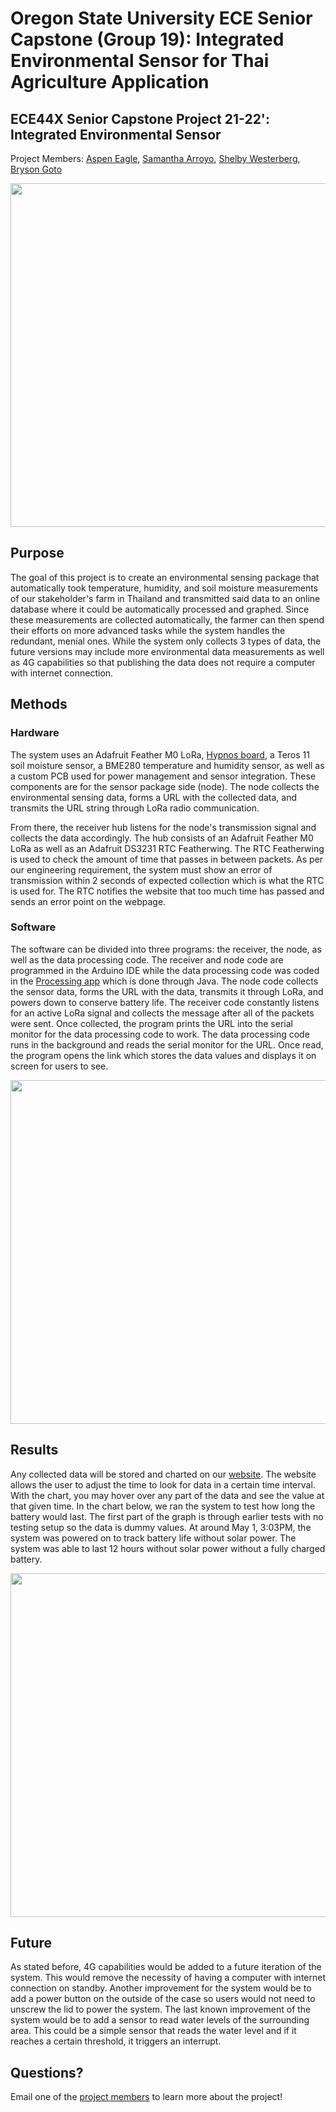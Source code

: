 # Oregon State University ECE Senior Capstone (Group 19): Integrated Environmental Sensor for Thai Agriculture Application
## ECE44X Senior Capstone Project 21-22': Integrated Environmental Sensor
Project Members: [Aspen Eagle](eaglea@oregonstate.edu), [Samantha Arroyo](arroyovs@oregonstate.edu), [Shelby Westerberg](westerbs@oregonstate.edu), [Bryson Goto](gotob@oregonstate.edu)

<p align="center">
 <img  src="https://i.ibb.co/vzkn4VF/20220429-170130.jpg" width="550">   
</p>

## Purpose
The goal of this project is to create an environmental sensing package that automatically took temperature, humidity, and soil moisture measurements of our stakeholder's farm in Thailand and transmitted said data to an online database where it could be automatically processed and graphed. Since these measurements are collected automatically, the farmer can then spend their efforts on more advanced tasks while the system handles the redundant, menial ones. While the system only collects 3 types of data, the future versions may include more environmental data measurements as well as 4G capabilities so that publishing the data does not require a computer with internet connection. 

## Methods
### Hardware
The system uses an Adafruit Feather M0 LoRa, [Hypnos board](https://github.com/OPEnSLab-OSU/OPEnS-Lab-Home/wiki/Hypnos), a Teros 11 soil moisture sensor, a BME280 temperature and humidity sensor, as well as a custom PCB used for power management and sensor integration. These components are for the sensor package side (node). The node collects the environmental sensing data, forms a URL with the collected data, and transmits the URL string through LoRa radio communication. 

From there, the receiver hub listens for the node's transmission signal and collects the data accordingly. The hub consists of an Adafruit Feather M0 LoRa as well as an Adafruit DS3231 RTC Featherwing. The RTC Featherwing is used to check the amount of time that passes in between packets. As per our engineering requirement, the system must show an error of transmission within 2 seconds of expected collection which is what the RTC is used for. The RTC notifies the website that too much time has passed and sends an error point on the webpage. 

### Software
The software can be divided into three programs: the receiver, the node, as well as the data processing code. The receiver and node code are programmed in the Arduino IDE while the data processing code was coded in the [Processing app](https://processing.org/download) which is done through Java. The node code collects the sensor data, forms the URL with the data, transmits it through LoRa, and powers down to conserve battery life. The receiver code constantly listens for an active LoRa signal and collects the message after all of the packets were sent. Once collected, the program prints the URL into the serial monitor for the data processing code to work. The data processing code runs in the background and reads the serial monitor for the URL. Once read, the program opens the link which stores the data values and displays it on screen for users to see. 

<p align="center">
 <img  src="https://i.ibb.co/7GNMrQt/ece443-dataflow.png" width="550">   
</p>

## Results
Any collected data will be stored and charted on our [website](https://web.engr.oregonstate.edu/~eaglea/sensordata.php). The website allows the user to adjust the time to look for data in a certain time interval. With the chart, you may hover over any part of the data and see the value at that given time. In the chart below, we ran the system to test how long the battery would last. The first part of the graph is through earlier tests with no testing setup so the data is dummy values. At around May 1, 3:03PM, the system was powered on to track battery life without solar power. The system was able to last 12 hours without solar power without a fully charged battery. 

<p align="center">
 <img  src="https://i.ibb.co/3pCkp2z/data.png" width="550">   
</p>

## Future
As stated before, 4G capabilities would be added to a future iteration of the system. This would remove the necessity of having a computer with internet connection on standby. Another improvement for the system would be to add a power button on the outside of the case so users would not need to unscrew the lid to power the system. The last known improvement of the system would be to add a sensor to read water levels of the surrounding area. This could be a simple sensor that reads the water level and if it reaches a certain threshold, it triggers an interrupt. 

## Questions?
Email one of the [project members](https://github.com/BGoto808/ECE44X_Integrated_Sensor_22/edit/main/README.md#ece44x-senior-capstone-project-21-22-integrated-environmental-sensor) to learn more about the project!
